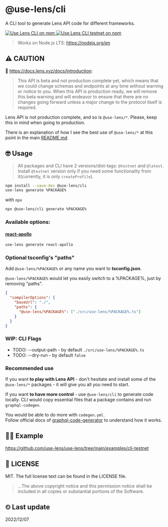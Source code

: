 # @use-lens/cli
A CLI tool to generate Lens API code for different frameworks.

<a href="https://www.npmjs.com/package/@use-lens/cli" target="_blank" rel="noopener noreferrer">
  <img src="https://img.shields.io/npm/v/@use-lens/cli/latest?color=limegreen&label=%40use-lens%2Fcli&logo=Use%20Lens%20CLI%20on%20npm" alt="Use Lens CLI on npm"/>
</a>
<a href="https://www.npmjs.com/package/@use-lens/cli" target="_blank" rel="noopener noreferrer">
  <img src="https://img.shields.io/npm/v/@use-lens/cli/testnet?color=yellow&label=%40use-lens%2Fcli&logo=Use%20Lens%20CLI%20testnet%20on%20npm" alt="Use Lens CLI testnet on npm"/>
</a>

> Works on Node.js LTS: https://nodejs.org/en

## ⚠️ CAUTION
🌿 https://docs.lens.xyz/docs/introduction:
> This API is beta and not production complete yet, which means that we could change schemas and endpoints at any time without warning or notice to you. When this API is production ready, we will remove this beta warning and will endeavor to ensure that there are no changes going forward unless a major change to the protocol itself is required.

Lens API is not production complete, and so is `@use-lens/*`. Please, keep this in mind when going to production.

There is an explanation of how I see the best use of `@use-lens/*` at this point in the main [README.md](https://github.com/use-lens/use-lens#-usage)

## 🤓 Usage
> All packages and CLI have 2 versions/dist-tags: `@testnet` and `@latest`.
> Install `@testnet` version only if you need some functionality from it(currently, it is only `createProfile`).

```bash
npm install --save-dev @use-lens/cli
use-lens generate %PACKAGE%
```

with `npx`
```bash
npx @use-lens/cli generate %PACKAGE%
```

### Available options:

#### [react-apollo](https://github.com/use-lens/use-lens/tree/main/packages/react-apollo)

```bash
use-lens generate react-apollo
```


### Optional tsconfig's "paths"

Add `@use-lens/%PACKAGE%` or any name you want to **tsconfig.json**.

`@use-lens/%PACKAGE%` would let you easily switch to a %PACKAGE%, just by removing "paths".

```json lines
{
  "compilerOptions": {
    "baseUrl": "./",
    "paths": {
      "@use-lens/%PACKAGE%": ["./src/use-lens/%PACKAGE%.ts"]
    }
  }
}
```

### WIP: CLI Flags
- TODO: --output-path - by default `./src/use-lens/%PACKAGE%.ts`
- TODO: --dry-run - by default `false`

### Recommended use
If you want **to play with Lens API** - don't hesitate and install some of the `@use-lens/*` packages - it will give you all you need to start.

If you want **to have more control** - use `@use-lens/cli` to generate code locally. CLI would copy essential files that a package contains and run `graphql-codegen`.

You would be able to do more with `codegen.yml`.  
Follow official docs of [graphql-code-generator](https://github.com/dotansimha/graphql-code-generator) to understand how it works.

## 👨‍🏫 Example
https://github.com/use-lens/use-lens/tree/main/examples/cli-testnet

## 🔎 LICENSE

MIT. The full license text can be found in the LICENSE file.

> ...The above copyright notice and this permission notice shall be included in all
copies or substantial portions of the Software.

## ⏲ Last update
2022/12/07
